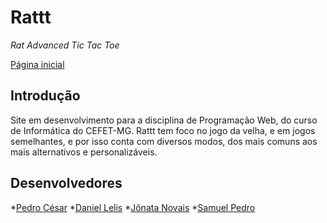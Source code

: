 # Rattt
_Rat Advanced Tic Tac Toe_

[Página inicial](https://pedrocesarmesquita.github.io/rattt/)

## Introdução
Site em desenvolvimento para a disciplina de Programação Web, do curso de Informática do CEFET-MG.
Rattt tem foco no jogo da velha, e em jogos semelhantes, e por isso conta com diversos modos, dos
mais comuns aos mais alternativos e personalizáveis.

## Desenvolvedores
*[Pedro César](https://github.com/PedroCesarMesquita)
*[Daniel Lelis](https://github.com/yMegaM)
*[Jônata Novais](https://github.com/Jonatanc05)
*[Samuel Pedro](https://github.com/spfa13)
